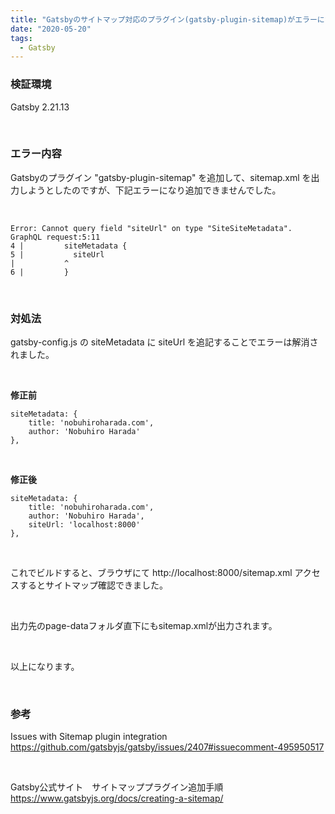 ```yaml
---
title: "Gatsbyのサイトマップ対応のプラグイン(gatsby-plugin-sitemap)がエラーになった時の対応例"
date: "2020-05-20"
tags:
  - Gatsby
---
```


### 検証環境

Gatsby 2.21.13

<br />

### エラー内容

Gatsbyのプラグイン "gatsby-plugin-sitemap" を追加して、sitemap.xml を出力しようとしたのですが、下記エラーになり追加できませんでした。

<br />

    Error: Cannot query field "siteUrl" on type "SiteSiteMetadata".
    GraphQL request:5:11
    4 |         siteMetadata {
    5 |           siteUrl
    |           ^
    6 |         }

<br />

### 対処法

gatsby-config.js の siteMetadata に siteUrl を追記することでエラーは解消されました。

<br />

**修正前**

    siteMetadata: {
        title: 'nobuhiroharada.com',
        author: 'Nobuhiro Harada'
    },

<br />

**修正後**

    siteMetadata: {
        title: 'nobuhiroharada.com',
        author: 'Nobuhiro Harada',
        siteUrl: 'localhost:8000'
    },

<br />

これでビルドすると、ブラウザにて http://localhost:8000/sitemap.xml アクセスするとサイトマップ確認できました。

<br />

出力先のpage-dataフォルダ直下にもsitemap.xmlが出力されます。

<br />

以上になります。

<br />

### 参考
Issues with Sitemap plugin integration
https://github.com/gatsbyjs/gatsby/issues/2407#issuecomment-495950517

<br />

Gatsby公式サイト　サイトマッププラグイン追加手順
https://www.gatsbyjs.org/docs/creating-a-sitemap/